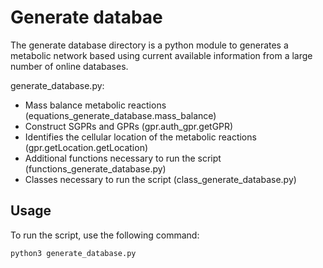 # Generate databae

The generate database directory is a python module to generates a metabolic network based using current available information from a large number of online databases.

generate_database.py:
- Mass balance metabolic reactions (equations_generate_database.mass_balance)
- Construct SGPRs and GPRs (gpr.auth_gpr.getGPR)
- Identifies the cellular location of the metabolic reactions (gpr.getLocation.getLocation)
- Additional functions necessary to run the script (functions_generate_database.py)
- Classes necessary to run the script (class_generate_database.py)

## Usage

To run the script, use the following command:

```
python3 generate_database.py
```
